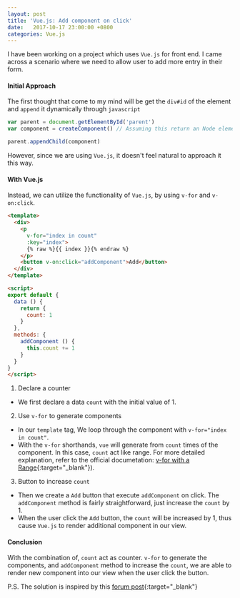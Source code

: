 ```yaml
---
layout: post
title: 'Vue.js: Add component on click'
date:   2017-10-17 23:00:00 +0800
categories: Vue.js
---
```


I have been working on a project which uses `Vue.js` for front end. I came across a scenario where we need to allow user to add more entry in their form.


#### Initial Approach
The first thought that come to my mind will be get the `div#id` of the element and `append` it dynamically through `javascript`

```javascript
var parent = document.getElementById('parent')
var component = createComponent() // Assuming this return an Node element

parent.appendChild(component)
```

However, since we are using `Vue.js`, it doesn't feel natural to approach it this way. 


#### With Vue.js

Instead, we can utilize the functionality of `Vue.js`, by using `v-for` and `v-on:click`.

```html
<template>
  <div>
    <p
      v-for="index in count"
      :key="index">
      {% raw %}{{ index }}{% endraw %}
    </p>
    <button v-on:click="addComponent">Add</button>
  </div>
</template>

<script>
export default {
  data () {
    return {
      count: 1
    }
  },
  methods: {
    addComponent () {
      this.count += 1
    }
  }
}
</script>
```
1. Declare a counter
  - We first declare a data `count` with the initial value of 1. 
2. Use `v-for` to generate components
  - In our `template` tag, We loop through the component with ```v-for="index in count"```. 
  - With the `v-for` shorthands, `vue` will generate from `count` times of the component. In this case, `count` act like range. For more detailed explanation, refer to the official documetation: [v-for with a Range](https://vuejs.org/v2/guide/list.html#v-for-with-a-Range){:target="_blank"}). 
3. Button to increase `count`
  - Then we create a `Add` button that execute `addComponent` on click. The `addComponent` method is fairly straightforward, just increase the `count` by 1. 
  - When the user click the `Add` button, the `count` will be increased by 1, thus cause `Vue.js` to render additional component in our view.

#### Conclusion
With the combination of, `count` act as counter. `v-for` to generate the components, and `addComponent` method to increase the `count`, we are able to render new component into our view when the user click the button.

P.S. The solution is inspired by this [forum post](https://forum-archive.vuejs.org/topic/747/clone-component-when-click-add-more/3){:target="_blank"}

